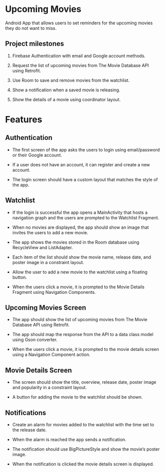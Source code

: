 
# Upcoming Movies

Android App that allows users to set reminders for the upcoming movies they do not want to miss.

## Project milestones

1.  Firebase Authentication with email and Google account methods.

2.  Request the list of upcoming movies from The Movie Database API using Retrofit.

3.  Use Room to save and remove movies from the watchlist.

4.  Show a notification when a saved movie is releasing.

5.  Show the details of a movie using coordinator layout.


# Features

## Authentication

-   The first screen of the app asks the users to login using email/password or their Google account.

-   If a user does not have an account, it can register and create a new account.

-   The login screen should have a custom layout that matches the style of the app.


## Watchlist

-   If the login is successful the app opens a MainActivity that hosts a navigation graph and the users are prompted to the Watchlist Fragment.


-   When no movies are displayed, the app should show an image that invites the users to add a new movie.

-   The app shows the movies stored in the Room database using RecycleView and ListAdapter.

-   Each item of the list should show the movie name, release date, and poster image in a constraint layout.

-   Allow the user to add a new movie to the watchlist using a floating button.

-   When the users click a movie, it is prompted to the Movie Details Fragment using Navigation Components.


## Upcoming Movies Screen

-   The app should show the list of upcoming movies from The Movie Database API using Retrofit.

-   The app should map the response from the API to a data class model using Gson converter.

-   When the users click a movie, it is prompted to the movie details screen using a Navigation Component action.


## Movie Details Screen

-   The screen should show the title, overview, release date, poster image and popularity in a constraint layout.

-   A button for adding the movie to the watchlist should be shown.


## Notifications

-   Create an alarm for movies added to the watchlist with the time set to the release date.

-   When the alarm is reached the app sends a notification.

-   The notification should use BigPictureStyle and show the movie’s poster image.

-   When the notification is clicked the movie details screen is displayed.
